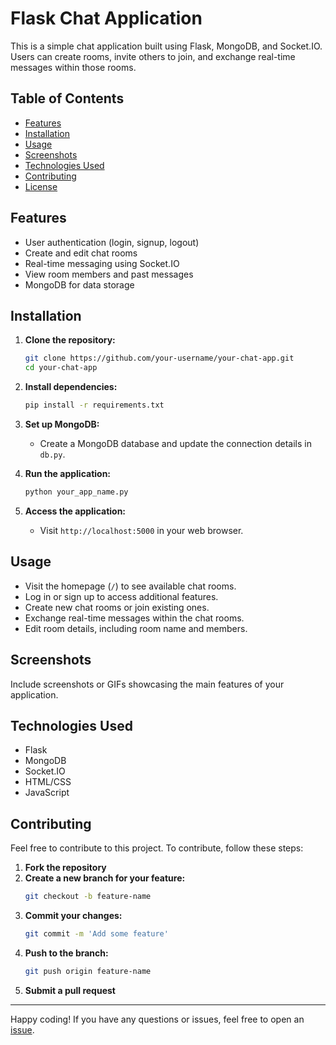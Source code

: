 # Flask Chat Application

This is a simple chat application built using Flask, MongoDB, and Socket.IO. Users can create rooms, invite others to join, and exchange real-time messages within those rooms.

## Table of Contents

- [Features](#features)
- [Installation](#installation)
- [Usage](#usage)
- [Screenshots](#screenshots)
- [Technologies Used](#technologies-used)
- [Contributing](#contributing)
- [License](#license)

## Features

- User authentication (login, signup, logout)
- Create and edit chat rooms
- Real-time messaging using Socket.IO
- View room members and past messages
- MongoDB for data storage

## Installation

1. **Clone the repository:**

    ```bash
    git clone https://github.com/your-username/your-chat-app.git
    cd your-chat-app
    ```

2. **Install dependencies:**

    ```bash
    pip install -r requirements.txt
    ```

3. **Set up MongoDB:**
    - Create a MongoDB database and update the connection details in `db.py`.

4. **Run the application:**

    ```bash
    python your_app_name.py
    ```

5. **Access the application:**
    - Visit `http://localhost:5000` in your web browser.

## Usage

- Visit the homepage (`/`) to see available chat rooms.
- Log in or sign up to access additional features.
- Create new chat rooms or join existing ones.
- Exchange real-time messages within the chat rooms.
- Edit room details, including room name and members.

## Screenshots

Include screenshots or GIFs showcasing the main features of your application.

## Technologies Used

- Flask
- MongoDB
- Socket.IO
- HTML/CSS
- JavaScript

## Contributing

Feel free to contribute to this project. To contribute, follow these steps:

1. **Fork the repository**
2. **Create a new branch for your feature:**
    ```bash
    git checkout -b feature-name
    ```
3. **Commit your changes:**
    ```bash
    git commit -m 'Add some feature'
    ```
4. **Push to the branch:**
    ```bash
    git push origin feature-name
    ```
5. **Submit a pull request**

---

Happy coding! If you have any questions or issues, feel free to open an [issue](https://github.com/SaurabhVishwakarma826/ChatRoom/issues).
